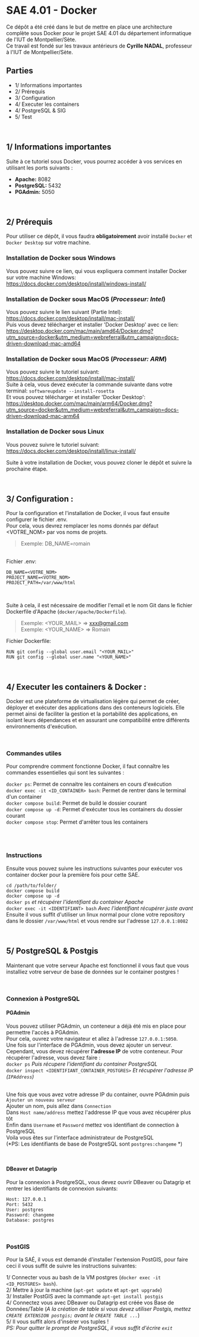 # SAE 4.01 - Docker
Ce dépôt a été créé dans le but de mettre en place une architecture complète sous Docker pour le projet SAE 4.01 du département informatique de l'IUT de Montpellier/Sète. <br/>
Ce travail est fondé sur les travaux antérieurs de **Cyrille NADAL**, professeur à l'IUT de Montpellier/Sète.


## Parties
   - 1/ Informations importantes
   - 2/ Prérequis
   - 3/ Configuration
   - 4/ Executer les containers
   - 4/ PostgreSQL & SIG
   - 5/ Test

<br/>

## 1/ Informations importantes
Suite à ce tutoriel sous Docker, vous pourrez accéder à vos services en utilisant les ports suivants :
 - **Apache:** 8082
 - **PostgreSQL:** 5432
 - **PGAdmin:** 5050

<br/>

## 2/ Prérequis
Pour utiliser ce dépôt, il vous faudra **obligatoirement** avoir installé `Docker` et `Docker Desktop` sur votre machine.

### Installation de Docker sous Windows
Vous pouvez suivre ce lien, qui vous expliquera comment installer Docker sur votre machine Windows: https://docs.docker.com/desktop/install/windows-install/

### Installation de Docker sous MacOS (*Processeur: Intel*)
Vous pouvez suivre le lien suivant (Partie Intel): https://docs.docker.com/desktop/install/mac-install/ <br/>
Puis vous devez télécharger et installer 'Docker Desktop' avec ce lien: https://desktop.docker.com/mac/main/amd64/Docker.dmg?utm_source=docker&utm_medium=webreferral&utm_campaign=docs-driven-download-mac-amd64

### Installation de Docker sous MacOS (*Processeur: ARM*)
Vous pouvez suivre le tutoriel suivant: https://docs.docker.com/desktop/install/mac-install/<br/>
Suite à cela, vous devez exécuter la commande suivante dans votre terminal: `softwareupdate --install-rosetta` <br/>
Et vous pouvez télécharger et installer 'Docker Desktop': https://desktop.docker.com/mac/main/arm64/Docker.dmg?utm_source=docker&utm_medium=webreferral&utm_campaign=docs-driven-download-mac-arm64

### Installation de Docker sous Linux
Vous pouvez suivre le tutoriel suivant: https://docs.docker.com/desktop/install/linux-install/ <br/>

Suite à votre installation de Docker, vous pouvez cloner le dépôt et suivre la prochaine étape.

<br/>

## 3/ Configuration : 
Pour la configuration et l'installation de Docker, il vous faut ensuite configurer le fichier .env. <br/>
Pour cela, vous devrez remplacer les noms donnés par défaut <VOTRE_NOM> par vos noms de projets. <br/>
> Exemple: DB_NAME=romain

<br/>
Fichier .env:

```
DB_NAME=<VOTRE_NOM>
PROJECT_NAME=<VOTRE_NOM>
PROJECT_PATH=/var/www/html
```

<br/>

Suite à cela, il est nécessaire de modifier l'email et le nom Git dans le fichier Dockerfile d'Apache (`docker/apache/Dockerfile`).
> Exemple: <YOUR_MAIL> => xxx@gmail.com <br/>
> Exemple: <YOUR_NAME> => Romain

Fichier Dockerfile:
```
RUN git config --global user.email "<YOUR_MAIL>"
RUN git config --global user.name "<YOUR_NAME>"
```

<br/>

## 4/ Executer les containers & Docker :
Docker est une plateforme de virtualisation légère qui permet de créer, déployer et exécuter des applications dans des conteneurs logiciels. Elle permet ainsi de faciliter la gestion et la portabilité des applications, en isolant leurs dépendances et en assurant une compatibilité entre différents environnements d'exécution.

<br/>

### Commandes utiles

Pour comprendre comment fonctionne Docker, il faut connaître les commandes essentielles qui sont les suivantes :<br/>

`docker ps`: Permet de connaitre les containers en cours d'exécution<br/>
`docker exec -it <ID_CONTAINER> bash`: Permet de rentrer dans le terminal d'un container<br/>
`docker compose build`: Permet de build le dossier courant<br/>
`docker compose up -d`: Permet d'exécuter tous les containers du dossier courant<br/>
`docker compose stop`: Permet d'arrêter tous les containers

<br/><br/>

### Instructions

Ensuite vous pouvez suivre les instructions suivantes pour exécuter vos container docker pour la première fois pour cette SAE.

`cd /path/to/folder/`<br/>
`docker compose build`<br/>
`docker compose up -d`<br/>
`docker ps` *et récupérer l'identifiant du container Apache*<br/>
`docker exec -it <IDENTIFIANT> bash` *Avec l'identifiant récupérer juste avant* <br/>
Ensuite il vous suffit d'utiliser un linux normal pour clone votre repository dans le dossier `/var/www/html` et vous rendre sur l'adresse `127.0.0.1:8082`<br/>

<br/>

## 5/ PostgreSQL & Postgis
Maintenant que votre serveur Apache est fonctionnel il vous faut que vous installiez votre serveur de base de données sur le container postgres !

<br/>

### Connexion à PostgreSQL

#### PGAdmin
Vous pouvez utiliser PGAdmin, un conteneur a déjà été mis en place pour permettre l'accès à PGAdmin. <br/>
Pour cela, ouvrez votre navigateur et allez à l'adresse `127.0.0.1:5050`. <br/>
Une fois sur l'interface de PGAdmin, vous devez ajouter un serveur. Cependant, vous devez récupérer **l'adresse IP** de votre conteneur. Pour récupérer l'adresse, vous devez faire : <br/>
`docker ps` *Puis récupere l'identifiant du container PostgreSQL* <br/>
`docker inspect <IDENTIFIANT_CONTAINER_POSTGRES>` *Et récupérer l'adresse IP (`IPAddress`)* <br/><br/>

Une fois que vous avez votre adresse IP du container, ouvre PGAdmin puis `Ajouter un nouveau serveur` <br/>
Ajouter un nom, puis allez dans `Connection` <br/>
Dans `Host name/address` mettez l'addresse IP que vous avez récupérer plus tôt <br/>
Enfin dans `Username` et `Password` mettez vos identifiant de connection à PostgreSQL <br/>
Voila vous êtes sur l'interface administrateur de PostgreSQL <br/>
(*PS: Les identifiants de base de PostgreSQL sont `postgres:changeme` *)

<br/>

#### DBeaver et Datagrip
Pour la connexion à PostgreSQL, vous devez ouvrir DBeaver ou Datagrip et rentrer les identifiants de connexion suivants:

```
Host: 127.0.0.1
Port: 5432
User: postgres
Password: changeme
Database: postgres
```

<br/>

### PostGIS
Pour la SAÉ, il vous est demandé d'installer l'extension PostGIS, pour faire ceci il vous suffit de suivre les instructions suivantes:

1/ Connecter vous au bash de la VM postgres (`docker exec -it <ID_POSTGRES> bash`).<br/>
2/ Mettre à jour la machine (`apt-get update` et `apt-get upgrade`)<br/>
3/ Installer PostGIS avec la commande `apt-get install postgis`<br/>
4/ Connectez vous avec DBeaver ou Datagrip est créée vos Base de Données/Table (*A la création de table si vous devez utiliser Postgis, mettez `CREATE EXTENSION postgis;` avant le `CREATE TABLE ...`*)<br/>
5/ Il vous suffit alors d'insérer vos tuples ! <br/>
*PS: Pour quitter le prompt de PostgreSQL, il vous suffit d'écrire `exit`*
